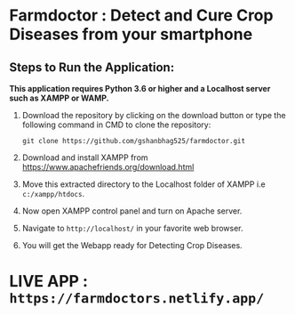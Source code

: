 # Farmdoctor : Detect and Cure Crop Diseases from your smartphone

## Steps to Run the Application:

**This application requires Python 3.6 or higher and a Localhost server such as XAMPP or WAMP.**

  01. Download the repository by clicking on the download button or type the following command in CMD to clone the repository:

      `git clone https://github.com/gshanbhag525/farmdoctor.git`
     
  02. Download and install XAMPP from https://www.apachefriends.org/download.html
  
  03. Move this extracted directory to the Localhost folder of XAMPP i.e `c:/xampp/htdocs`.
  
  04. Now open XAMPP control panel and turn on Apache server.
  
  05. Navigate to `http://localhost/` in your favorite web browser.
  
  06. You will get the Webapp ready for Detecting Crop Diseases.
      
  # LIVE APP : `https://farmdoctors.netlify.app/`

